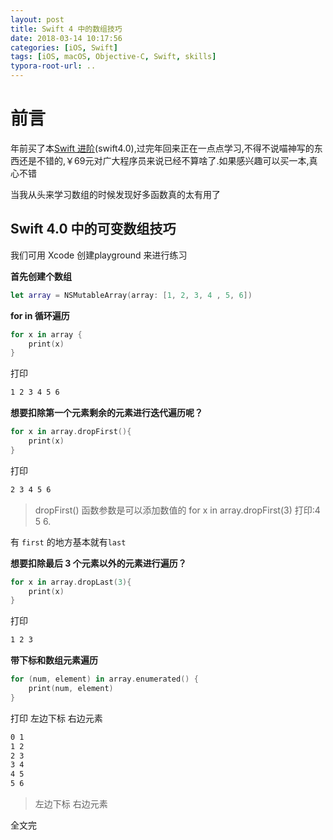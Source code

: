 ```yaml
---
layout: post
title: Swift 4 中的数组技巧
date: 2018-03-14 10:17:56
categories: [iOS, Swift]
tags: [iOS, macOS, Objective-C, Swift, skills]
typora-root-url: ..
---
```



# 前言

年前买了本[Swift 进阶](https://objccn.io/products/advanced-swift/)(swift4.0),过完年回来正在一点点学习,不得不说喵神写的东西还是不错的,￥69元对广大程序员来说已经不算啥了.如果感兴趣可以买一本,真心不错

当我从头来学习数组的时候发现好多函数真的太有用了

## Swift 4.0 中的可变数组技巧

我们可用 Xcode 创建playground 来进行练习

__首先创建个数组__

``` swift
let array = NSMutableArray(array: [1, 2, 3, 4 , 5, 6])

```

__for in 循环遍历__

``` swift
for x in array {
    print(x)
}
```

打印

``` sh
1 2 3 4 5 6
```

__想要扣除第一个元素剩余的元素进行迭代遍历呢？__

``` swift 
for x in array.dropFirst(){
    print(x)
}
```

打印

``` sh
2 3 4 5 6
```

> dropFirst() 函数参数是可以添加数值的  for x in array.dropFirst(3) 打印:4 5 6.


有 `first` 的地方基本就有`last`

__想要扣除最后 3 个元素以外的元素进行遍历？__

``` swift
for x in array.dropLast(3){
    print(x)
}
```

打印

``` sh
1 2 3
```

__带下标和数组元素遍历__

``` swift
for (num, element) in array.enumerated() {
    print(num, element)
}
```

打印 左边下标 右边元素

``` sh
0 1
1 2
2 3
3 4
4 5
5 6

```

> 左边下标 右边元素


全文完


